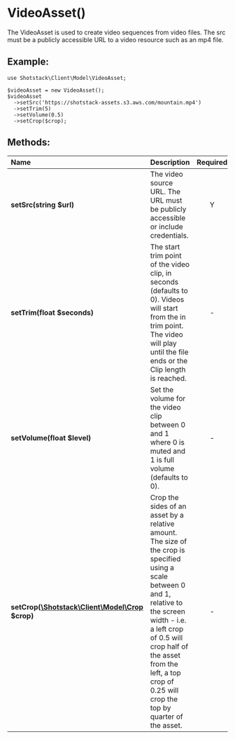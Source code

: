 # VideoAsset()

The VideoAsset is used to create video sequences from video files. The src must be a publicly accessible URL to a video
resource such as an mp4 file.

## Example:

```
use Shotstack\Client\Model\VideoAsset;

$videoAsset = new VideoAsset();
$videoAsset
  ->setSrc('https://shotstack-assets.s3.aws.com/mountain.mp4')
  ->setTrim(5)
  ->setVolume(0.5)
  ->setCrop($crop);
```

## Methods:

Name | Description | Required
:--- | :--- | :---: 
**setSrc(string $url)** | The video source URL. The URL must be publicly accessible or include credentials. | Y
**setTrim(float $seconds)** | The start trim point of the video clip, in seconds (defaults to 0). Videos will start from the in trim point. The video will play until the file ends or the Clip length is reached. | -
**setVolume(float $level)** | Set the volume for the video clip between 0 and 1 where 0 is muted and 1 is full volume (defaults to 0). | -
**setCrop([\Shotstack\Client\Model\Crop](Crop.md) $crop)** | Crop the sides of an asset by a relative amount. The size of the crop is specified using a scale between 0 and 1, relative to the screen width - i.e. a left crop of 0.5 will crop half of the asset from the left, a top crop of 0.25 will crop the top by quarter of the asset. | -

